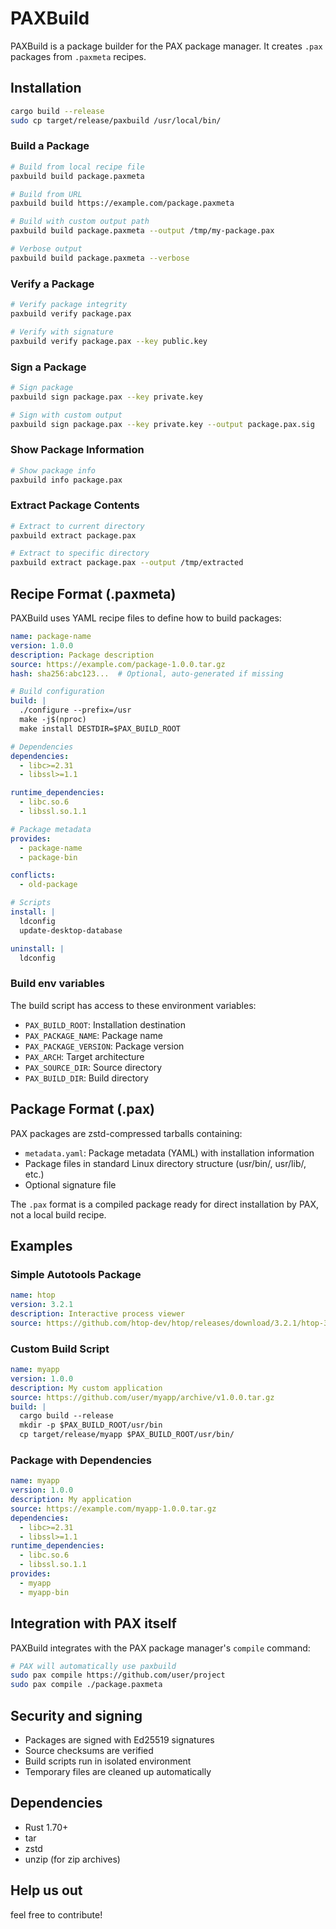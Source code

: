 # PAXBuild

PAXBuild is a package builder for the PAX package manager. It creates `.pax` packages from `.paxmeta` recipes.

## Installation

```bash
cargo build --release
sudo cp target/release/paxbuild /usr/local/bin/
```

### Build a Package

```bash
# Build from local recipe file
paxbuild build package.paxmeta

# Build from URL
paxbuild build https://example.com/package.paxmeta

# Build with custom output path
paxbuild build package.paxmeta --output /tmp/my-package.pax

# Verbose output
paxbuild build package.paxmeta --verbose
```

### Verify a Package

```bash
# Verify package integrity
paxbuild verify package.pax

# Verify with signature
paxbuild verify package.pax --key public.key
```

### Sign a Package

```bash
# Sign package
paxbuild sign package.pax --key private.key

# Sign with custom output
paxbuild sign package.pax --key private.key --output package.pax.sig
```

### Show Package Information

```bash
# Show package info
paxbuild info package.pax
```

### Extract Package Contents

```bash
# Extract to current directory
paxbuild extract package.pax

# Extract to specific directory
paxbuild extract package.pax --output /tmp/extracted
```

## Recipe Format (.paxmeta)

PAXBuild uses YAML recipe files to define how to build packages:

```yaml
name: package-name
version: 1.0.0
description: Package description
source: https://example.com/package-1.0.0.tar.gz
hash: sha256:abc123...  # Optional, auto-generated if missing

# Build configuration
build: |
  ./configure --prefix=/usr
  make -j$(nproc)
  make install DESTDIR=$PAX_BUILD_ROOT

# Dependencies
dependencies:
  - libc>=2.31
  - libssl>=1.1

runtime_dependencies:
  - libc.so.6
  - libssl.so.1.1

# Package metadata
provides:
  - package-name
  - package-bin

conflicts:
  - old-package

# Scripts
install: |
  ldconfig
  update-desktop-database

uninstall: |
  ldconfig
```

### Build env variables

The build script has access to these environment variables:

- `PAX_BUILD_ROOT`: Installation destination
- `PAX_PACKAGE_NAME`: Package name
- `PAX_PACKAGE_VERSION`: Package version
- `PAX_ARCH`: Target architecture
- `PAX_SOURCE_DIR`: Source directory
- `PAX_BUILD_DIR`: Build directory

## Package Format (.pax)

PAX packages are zstd-compressed tarballs containing:

- `metadata.yaml`: Package metadata (YAML) with installation information
- Package files in standard Linux directory structure (usr/bin/, usr/lib/, etc.)
- Optional signature file

The `.pax` format is a compiled package ready for direct installation by PAX, not a local build recipe.

## Examples

### Simple Autotools Package

```yaml
name: htop
version: 3.2.1
description: Interactive process viewer
source: https://github.com/htop-dev/htop/releases/download/3.2.1/htop-3.2.1.tar.xz
```

### Custom Build Script

```yaml
name: myapp
version: 1.0.0
description: My custom application
source: https://github.com/user/myapp/archive/v1.0.0.tar.gz
build: |
  cargo build --release
  mkdir -p $PAX_BUILD_ROOT/usr/bin
  cp target/release/myapp $PAX_BUILD_ROOT/usr/bin/
```

### Package with Dependencies

```yaml
name: myapp
version: 1.0.0
description: My application
source: https://example.com/myapp-1.0.0.tar.gz
dependencies:
  - libc>=2.31
  - libssl>=1.1
runtime_dependencies:
  - libc.so.6
  - libssl.so.1.1
provides:
  - myapp
  - myapp-bin
```

## Integration with PAX itself

PAXBuild integrates with the PAX package manager's `compile` command:

```bash
# PAX will automatically use paxbuild
sudo pax compile https://github.com/user/project
sudo pax compile ./package.paxmeta
```

## Security and signing

- Packages are signed with Ed25519 signatures
- Source checksums are verified
- Build scripts run in isolated environment
- Temporary files are cleaned up automatically

## Dependencies

- Rust 1.70+
- tar
- zstd
- unzip (for zip archives)

## Help us out
feel free to contribute!
